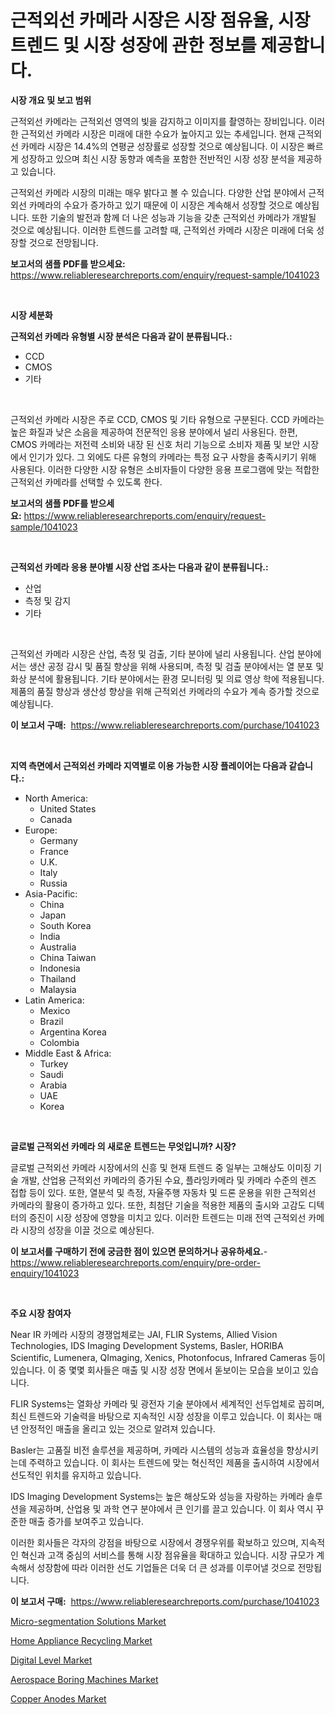 <p><h1>근적외선 카메라 시장은 시장 점유율, 시장 트렌드 및 시장 성장에 관한 정보를 제공합니다.</h1></p><p><strong>시장 개요 및 보고 범위</strong></p>
<p><p>근적외선 카메라는 근적외선 영역의 빛을 감지하고 이미지를 촬영하는 장비입니다. 이러한 근적외선 카메라 시장은 미래에 대한 수요가 높아지고 있는 추세입니다. 현재 근적외선 카메라 시장은 14.4%의 연평균 성장률로 성장할 것으로 예상됩니다. 이 시장은 빠르게 성장하고 있으며 최신 시장 동향과 예측을 포함한 전반적인 시장 성장 분석을 제공하고 있습니다.</p><p>근적외선 카메라 시장의 미래는 매우 밝다고 볼 수 있습니다. 다양한 산업 분야에서 근적외선 카메라의 수요가 증가하고 있기 때문에 이 시장은 계속해서 성장할 것으로 예상됩니다. 또한 기술의 발전과 함께 더 나은 성능과 기능을 갖춘 근적외선 카메라가 개발될 것으로 예상됩니다. 이러한 트렌드를 고려할 때, 근적외선 카메라 시장은 미래에 더욱 성장할 것으로 전망됩니다.</p></p>
<p><strong>보고서의 샘플 PDF를 받으세요:</strong> <a href="https://www.reliableresearchreports.com/enquiry/request-sample/1041023">https://www.reliableresearchreports.com/enquiry/request-sample/1041023</a></p>
<p>&nbsp;</p>
<p><strong>시장 세분화</strong></p>
<p><strong>근적외선 카메라 유형별 시장 분석은 다음과 같이 분류됩니다.:</strong></p>
<p><ul><li>CCD</li><li>CMOS</li><li>기타</li></ul></p>
<p>&nbsp;</p>
<p><p>근적외선 카메라 시장은 주로 CCD, CMOS 및 기타 유형으로 구분된다. CCD 카메라는 높은 화질과 낮은 소음을 제공하여 전문적인 응용 분야에서 널리 사용된다. 한편, CMOS 카메라는 저전력 소비와 내장 된 신호 처리 기능으로 소비자 제품 및 보안 시장에서 인기가 있다. 그 외에도 다른 유형의 카메라는 특정 요구 사항을 충족시키기 위해 사용된다. 이러한 다양한 시장 유형은 소비자들이 다양한 응용 프로그램에 맞는 적합한 근적외선 카메라를 선택할 수 있도록 한다.</p></p>
<p><strong>보고서의 샘플 PDF를 받으세요:</strong>&nbsp;<a href="https://www.reliableresearchreports.com/enquiry/request-sample/1041023">https://www.reliableresearchreports.com/enquiry/request-sample/1041023</a></p>
<p>&nbsp;</p>
<p><strong> 근적외선 카메라 응용 분야별 시장 산업 조사는 다음과 같이 분류됩니다.:</strong></p>
<p><ul><li>산업</li><li>측정 및 감지</li><li>기타</li></ul></p>
<p>&nbsp;</p>
<p><p>근적외선 카메라 시장은 산업, 측정 및 검출, 기타 분야에 널리 사용됩니다. 산업 분야에서는 생산 공정 감시 및 품질 향상을 위해 사용되며, 측정 및 검출 분야에서는 열 분포 및 화상 분석에 활용됩니다. 기타 분야에서는 환경 모니터링 및 의료 영상 학에 적용됩니다. 제품의 품질 향상과 생산성 향상을 위해 근적외선 카메라의 수요가 계속 증가할 것으로 예상됩니다.</p></p>
<p><strong>이 보고서 구매:</strong>&nbsp; <a href="https://www.reliableresearchreports.com/purchase/1041023">https://www.reliableresearchreports.com/purchase/1041023</a></p>
<p>&nbsp;</p>
<p><strong>지역 측면에서 근적외선 카메라 지역별로 이용 가능한 시장 플레이어는 다음과 같습니다.:</strong></p>
<p><ul>
    <li>
        North America:
        <ul>
            <li>United States</li>
            <li>Canada</li>
        </ul>
    </li>
    <li>
        Europe:
        <ul>
            <li>Germany</li>
            <li>France</li>
            <li>U.K.</li>
            <li>Italy</li>
            <li>Russia</li>
        </ul>
    </li>
    <li>
        Asia-Pacific:
        <ul>
            <li>China</li>
            <li>Japan</li>
            <li>South Korea</li>
            <li>India</li>
            <li>Australia</li>
            <li>China Taiwan</li>
            <li>Indonesia</li>
            <li>Thailand</li>
            <li>Malaysia</li>
        </ul>
    </li>
    <li>
        Latin America:
        <ul>
            <li>Mexico</li>
            <li>Brazil</li>
            <li>Argentina Korea</li>
            <li>Colombia</li>
        </ul>
    </li>
    <li>
        Middle East & Africa:
        <ul>
            <li>Turkey</li>
            <li>Saudi</li>
            <li>Arabia</li>
            <li>UAE</li>
            <li>Korea</li>
        </ul>
    </li>
    </ul></p>
<p>&nbsp;</p>
<p><strong>글로벌 근적외선 카메라 의 새로운 트렌드는 무엇입니까? 시장?</strong></p>
<p><p>글로벌 근적외선 카메라 시장에서의 신흥 및 현재 트렌드 중 일부는 고해상도 이미징 기술 개발, 산업용 근적외선 카메라의 증가된 수요, 플라잉카메라 및 카메라 수준의 렌즈 접합 등이 있다. 또한, 열분석 및 측정, 자율주행 자동차 및 드론 운용을 위한 근적외선 카메라의 활용이 증가하고 있다. 또한, 최첨단 기술을 적용한 제품의 출시와 고감도 디텍터의 증진이 시장 성장에 영향을 미치고 있다. 이러한 트렌드는 미래 전역 근적외선 카메라 시장의 성장을 이끌 것으로 예상된다.</p></p>
<p><strong>이 보고서를 구매하기 전에 궁금한 점이 있으면 문의하거나 공유하세요.</strong>- <a href="https://www.reliableresearchreports.com/enquiry/pre-order-enquiry/1041023">https://www.reliableresearchreports.com/enquiry/pre-order-enquiry/1041023</a></p>
<p>&nbsp;</p>
<p><strong>주요 시장 참여자</strong></p>
<p><p>Near IR 카메라 시장의 경쟁업체로는 JAI, FLIR Systems, Allied Vision Technologies, IDS Imaging Development Systems, Basler, HORIBA Scientific, Lumenera, QImaging, Xenics, Photonfocus, Infrared Cameras 등이 있습니다. 이 중 몇몇 회사들은 매출 및 시장 성장 면에서 돋보이는 모습을 보이고 있습니다.</p><p>FLIR Systems는 열화상 카메라 및 광전자 기술 분야에서 세계적인 선두업체로 꼽히며, 최신 트렌드와 기술력을 바탕으로 지속적인 시장 성장을 이루고 있습니다. 이 회사는 매년 안정적인 매출을 올리고 있는 것으로 알려져 있습니다.</p><p>Basler는 고품질 비전 솔루션을 제공하며, 카메라 시스템의 성능과 효율성을 향상시키는데 주력하고 있습니다. 이 회사는 트렌드에 맞는 혁신적인 제품을 출시하여 시장에서 선도적인 위치를 유지하고 있습니다.</p><p>IDS Imaging Development Systems는 높은 해상도와 성능을 자랑하는 카메라 솔루션을 제공하며, 산업용 및 과학 연구 분야에서 큰 인기를 끌고 있습니다. 이 회사 역시 꾸준한 매출 증가를 보여주고 있습니다.</p><p>이러한 회사들은 각자의 강점을 바탕으로 시장에서 경쟁우위를 확보하고 있으며, 지속적인 혁신과 고객 중심의 서비스를 통해 시장 점유율을 확대하고 있습니다. 시장 규모가 계속해서 성장함에 따라 이러한 선도 기업들은 더욱 더 큰 성과를 이루어낼 것으로 전망됩니다.</p></p>
<p><strong>이 보고서 구매:</strong>&nbsp;&nbsp;<a href="https://www.reliableresearchreports.com/purchase/1041023">https://www.reliableresearchreports.com/purchase/1041023</a></p>
<p><p><a href="https://issuu.com/reportprime-2/docs/micro-segmentation-solutions-market-size-2030.pptx">Micro-segmentation Solutions Market</a></p><p><a href="https://github.com/irfadac/Market-Research-Report-List-2/blob/main/home-appliance-recycling-market.md">Home Appliance Recycling Market</a></p><p><a href="https://view.publitas.com/reportprime-1/insights-into-digital-level-market-size-analysing-market-share-trends-and-growth-from-2023-to-2030/">Digital Level Market</a></p><p><a href="https://full-wildebeest-80b.notion.site/Aerospace-Boring-Machines-Market-Offer-Valuable-Insights-into-Market-Size-Market-Share-Market-Tren-e0514cb48cd74844a45eb96f41075387">Aerospace Boring Machines Market</a></p><p><a href="https://github.com/ashepherd82/Market-Research-Report-List-3/blob/main/copper-anodes-market.md">Copper Anodes Market</a></p></p>

